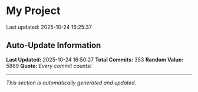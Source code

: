 # My Project


Last updated: 2025-10-24 16:25:37








































































































































































































































































































































































































































































































































































































































































































































































## Auto-Update Information

**Last Updated:** 2025-10-24 16:50:27
**Total Commits:** 353
**Random Value:** 5869
**Quote:** _Every commit counts!_

---
_This section is automatically generated and updated._